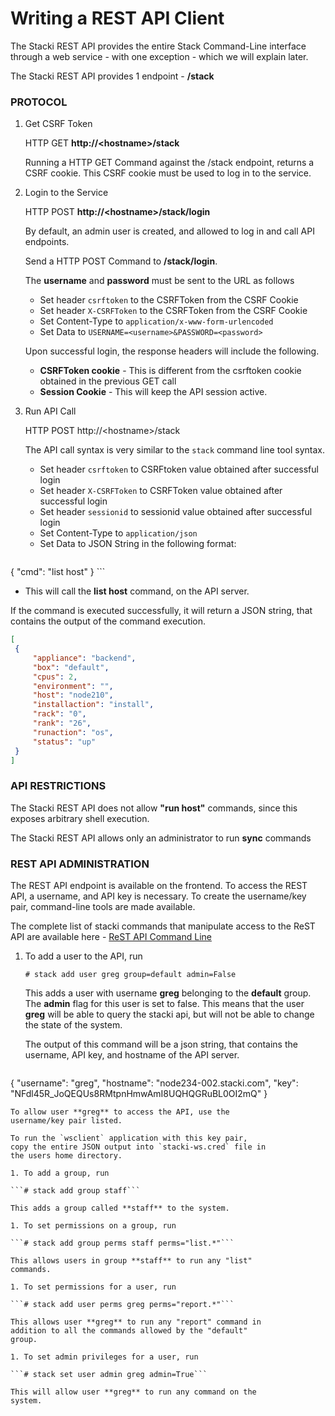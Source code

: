 # Writing a REST API Client

The Stacki REST API provides the entire
Stack Command-Line interface through a
web service - with one exception - which
we will explain later.

The Stacki REST API provides 1 endpoint - **/stack**

### PROTOCOL

1. Get CSRF Token

   HTTP GET **http://\<hostname\>/stack**

   Running a HTTP GET Command against the /stack
   endpoint, returns a CSRF cookie. This CSRF cookie
   must be used to log in to the service.

1. Login to the Service
   
   HTTP POST **http://\<hostname\>/stack/login**

   By default, an admin user is created, and allowed
   to log in and call API endpoints.

   Send a HTTP POST Command to **/stack/login**.

   The **username** and **password** must be sent to the URL
   as follows
   * Set header `csrftoken` to the CSRFToken from the CSRF Cookie
   * Set header `X-CSRFToken` to the CSRFToken from the CSRF Cookie
   * Set Content-Type to `application/x-www-form-urlencoded`
   * Set Data to `USERNAME=<username>&PASSWORD=<password>`

   Upon successful login, the response headers will include the following.
   * **CSRFToken cookie** - This is different from the csrftoken cookie obtained
     in the previous GET call
   * **Session Cookie** - This will keep the API session active.
   

1. Run API Call

   HTTP POST http://\<hostname\>/stack

   The API call syntax is very similar to the `stack` command line tool
   syntax.
   * Set header `csrftoken` to CSRFtoken value obtained after successful login
   * Set header `X-CSRFToken` to CSRFToken value obtained after successful login
   * Set header `sessionid` to sessionid value obtained after successful login
   * Set Content-Type to `application/json`
   * Set Data to JSON String in the following format:
     ```
{
  "cmd": "list host"
}
     ```
   * This will call the **list host** command, on the API server.
   
   If the command is executed successfully, it will return
   a JSON string, that contains the output of the command execution.
   ```json
[
    {
        "appliance": "backend", 
        "box": "default", 
        "cpus": 2, 
        "environment": "", 
        "host": "node210", 
        "installaction": "install", 
        "rack": "0", 
        "rank": "26", 
        "runaction": "os", 
        "status": "up"
    }
]
   ```

### API RESTRICTIONS

The Stacki REST API does not allow **"run host"** commands,
since this exposes arbitrary shell execution.

The Stacki REST API allows only an administrator to run
**sync** commands

### REST API ADMINISTRATION

The REST API endpoint is available on the frontend.
To access the REST API, a username, and API key is
necessary. To create the username/key pair, command-line
tools are made available.

The complete list of stacki commands that manipulate access
to the ReST API are available here - [ReST API Command Line](restapi-cmd)

1. To add a user to the API, run

   ```# stack add user greg group=default admin=False```

   This adds a user with username **greg** belonging to the
   **default** group. The **admin** flag for this user is
   set to false. This means that the user **greg** will be
   able to query the stacki api, but will not be able to
   change the state of the system.

   The output of this command will be a json string, that
   contains the username, API key, and hostname of the API
   server.
   ```json
{
  "username": "greg", 
  "hostname": "node234-002.stacki.com", 
  "key": "NFdl45R_JoQEQUs8RMtpnHmwAmI8UQHQGRuBL0OI2mQ"
}
   ```
   To allow user **greg** to access the API, use the
   username/key pair listed.
   
   To run the `wsclient` application with this key pair,
   copy the entire JSON output into `stacki-ws.cred` file in
   the users home directory.

1. To add a group, run

   ```# stack add group staff```

   This adds a group called **staff** to the system.

1. To set permissions on a group, run

   ```# stack add group perms staff perms="list.*"```

   This allows users in group **staff** to run any "list"
   commands.

1. To set permissions for a user, run

   ```# stack add user perms greg perms="report.*"```

   This allows user **greg** to run any "report" command in
   addition to all the commands allowed by the "default"
   group.

1. To set admin privileges for a user, run

   ```# stack set user admin greg admin=True```

   This will allow user **greg** to run any command on the
   system.
